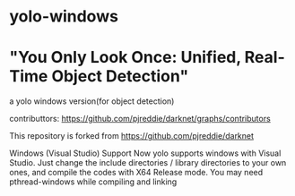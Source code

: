 # yolo-windows
# "You Only Look Once: Unified, Real-Time Object Detection"
a yolo windows version(for object detection)

contributtors: https://github.com/pjreddie/darknet/graphs/contributors

This repository is forked from https://github.com/pjreddie/darknet

Windows (Visual Studio) Support
Now yolo supports windows with Visual Studio. Just change the include directories / library directories to your own ones, 
and compile the codes with X64 Release mode. You may need pthread-windows while compiling and linking

